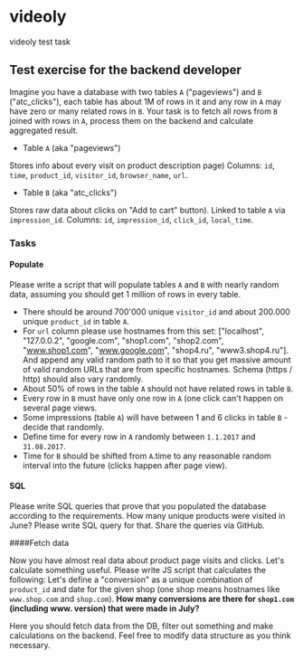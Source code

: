 # videoly
videoly test task

## Test exercise for the backend developer

Imagine you have a database with two tables `A` ("pageviews") and `B` ("atc_clicks"), each table has about 1M of rows in it and any row in `A` may have zero or many related rows in `B`.
Your task is to fetch all rows from `B` joined with rows in `A`, process them on the backend and calculate aggregated result.

* Table `A` (aka "pageviews")

Stores info about every visit on product description page) Columns: `id`, `time`, `product_id`, `visitor_id`, `browser_name`, `url`.

* Table `B` (aka "atc_clicks")

Stores raw data about clicks on "Add to cart" button). Linked to table `A` via `impression_id`. Columns: `id`, `impression_id`, `click_id`, `local_time`.


### Tasks

#### Populate

Please write a script that will populate tables `A` and `B` with nearly random data, assuming you should get 1 million of rows in every table.

* There should be around 700'000 unique `visitor_id` and about 200.000 unique `product_id` in table `A`.
* For `url` column please use hostnames from this set: ["localhost", "127.0.0.2", "google.com", "shop1.com", "shop2.com", "www.shop1.com", "www.google.com", "shop4.ru", "www3.shop4.ru"].
And append any valid random path to it so that you get massive amount of valid random URLs that are from specific hostnames. Schema (https / http) should also vary randomly.
* About 50% of rows in the table `A` should not have related rows in table `B`.
* Every row in `B` must have only one row in `A` (one click can't happen on several page views.
* Some impressions (table `A`) will have between 1 and 6 clicks in table `B` - decide that randomly.
* Define time for every row in `A` randomly between `1.1.2017` and `31.08.2017`.
* Time for `B` should be shifted from `A`.time to any reasonable random interval into the future (clicks happen after page view).

#### SQL

Please write SQL queries that prove that you populated the database according to the requirements. How many unique products were visited in June? Please write SQL query for that.
Share the queries via GitHub.

####Fetch data

Now you have almost real data about product page visits and clicks. Let's calculate something useful. Please write JS script that calculates the following:
Let's define a "conversion" as a unique combination of `product_id` and date for the given shop (one shop means hostnames like `www.shop.com` and `shop.com`).
**How many conversions are there for `shop1.com` (including www. version) that were made in July?**

Here you should fetch data from the DB, filter out something and make calculations on the backend. Feel free to modify data structure as you think necessary.